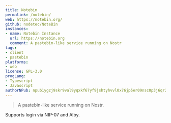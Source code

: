 ```yaml
---
title: Notebin
permalink: /notebin/
web: https://notebin.org/
github: nodetec/NoteBin
instances:
- name: Notebin Instance
  url: https://notebin.org
  comment: A pastebin-like service running on Nostr
tags:
- client
- pastebin
platforms:
- web
license: GPL-3.0
progLang:
- Typescript
- Javascript 
authorNPub: npub1ygzj9skr9val9yqxkf67yf9jshtyhvvl0x76jp5er09nsc0p3j6qr260k2
---
```


> A pastebin-like service running on Nostr. 

Supports login via NIP-07 and Alby.

